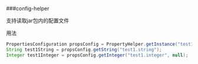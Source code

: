 ###config-helper

支持读取jar包内的配置文件

用法

~~~java
PropertiesConfiguration propsConfig = PropertyHelper.getInstance("test1.properties", "test2.properties");
String test1String = propsConfig.getString("test1.string");
Integer test1Integer = propsConfig.getInteger("test1.integer", null);
~~~